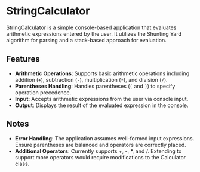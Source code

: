 # StringCalculator

StringCalculator is a simple console-based application that evaluates arithmetic expressions entered by the user. It utilizes the Shunting Yard algorithm for parsing and a stack-based approach for evaluation.

## Features

- **Arithmetic Operations**: Supports basic arithmetic operations including addition (`+`), subtraction (`-`), multiplication (`*`), and division (`/`).
- **Parentheses Handling**: Handles parentheses (`(` and `)`) to specify operation precedence.
- **Input**: Accepts arithmetic expressions from the user via console input.
- **Output**: Displays the result of the evaluated expression in the console.

## Notes 
- **Error Handling**: The application assumes well-formed input expressions. Ensure parentheses are balanced and operators are correctly placed.
- **Additional Operators**: Currently supports +, -, *, and /. Extending to support more operators would require modifications to the Calculator class.

